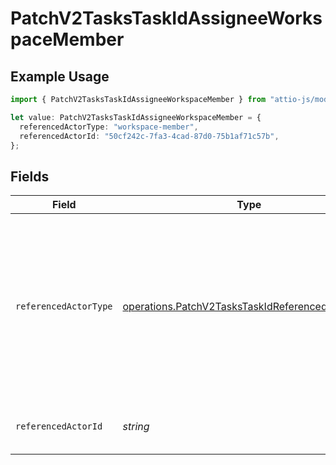 # PatchV2TasksTaskIdAssigneeWorkspaceMember

## Example Usage

```typescript
import { PatchV2TasksTaskIdAssigneeWorkspaceMember } from "attio-js/models/operations/patchv2taskstaskid.js";

let value: PatchV2TasksTaskIdAssigneeWorkspaceMember = {
  referencedActorType: "workspace-member",
  referencedActorId: "50cf242c-7fa3-4cad-87d0-75b1af71c57b",
};
```

## Fields

| Field                                                                                                                                                    | Type                                                                                                                                                     | Required                                                                                                                                                 | Description                                                                                                                                              | Example                                                                                                                                                  |
| -------------------------------------------------------------------------------------------------------------------------------------------------------- | -------------------------------------------------------------------------------------------------------------------------------------------------------- | -------------------------------------------------------------------------------------------------------------------------------------------------------- | -------------------------------------------------------------------------------------------------------------------------------------------------------- | -------------------------------------------------------------------------------------------------------------------------------------------------------- |
| `referencedActorType`                                                                                                                                    | [operations.PatchV2TasksTaskIdReferencedActorType](../../models/operations/patchv2taskstaskidreferencedactortype.md)                                     | :heavy_check_mark:                                                                                                                                       | The actor type of the task assignee. Only `workspace-member` actors can be assigned to tasks. [Read more information on actor types here](/docs/actors). | workspace-member                                                                                                                                         |
| `referencedActorId`                                                                                                                                      | *string*                                                                                                                                                 | :heavy_check_mark:                                                                                                                                       | The ID of the actor assigned to this task.                                                                                                               | 50cf242c-7fa3-4cad-87d0-75b1af71c57b                                                                                                                     |